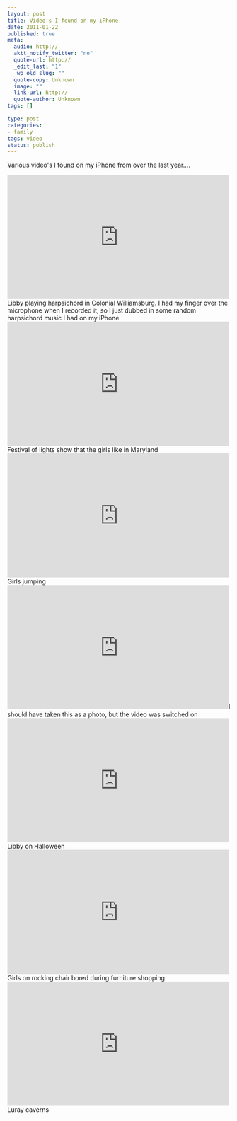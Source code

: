 ```yaml
--- 
layout: post
title: Video's I found on my iPhone
date: 2011-01-22
published: true
meta: 
  audio: http://
  aktt_notify_twitter: "no"
  quote-url: http://
  _edit_last: "1"
  _wp_old_slug: ""
  quote-copy: Unknown
  image: ""
  link-url: http://
  quote-author: Unknown
tags: []

type: post
categories: 
- family
tags: video
status: publish
---
```

Various video's I found on my iPhone from over the last year....

<iframe src="http://player.vimeo.com/video/18896483?color=0" frameborder="0" height="281" width="500"></iframe>Libby playing harpsichord in Colonial Williamsburg.  I had my finger over the microphone when I recorded it, so I just dubbed in some random harpsichord music I had on my iPhone<iframe src="http://player.vimeo.com/video/18896510?color=0" frameborder="0" height="281" width="500"></iframe>Festival of lights show that the girls like in Maryland<iframe src="http://player.vimeo.com/video/18896529?color=0" frameborder="0" height="281" width="500"></iframe>Girls jumping<iframe src="http://player.vimeo.com/video/18896660?color=0" frameborder="0" height="281" width="500"></iframe>I should have taken this as a photo, but the video was switched on<iframe src="http://player.vimeo.com/video/18897704?color=0" frameborder="0" height="281" width="500"></iframe>Libby on Halloween<iframe src="http://player.vimeo.com/video/18897732?color=0" frameborder="0" height="281" width="500"></iframe>Girls on rocking chair bored during furniture shopping<iframe src="http://player.vimeo.com/video/18898647?color=0" frameborder="0" height="281" width="500"></iframe>Luray caverns
